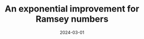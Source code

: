 ---
title: An exponential improvement for Ramsey numbers
date: 2024-03-01
status:
notes: 03-01-24-reading.pdf
arxiv: 
slides: 
code:
site:
paper: Continuation of the previous day's <a href="https://sanjanad1024.github.io/assets/pdf/seminar_notes/02-29-24-colloq.pdf" target="_blank">colloquium talk.</a>
presenters: Julian Sahasrabudhe
series: Reading Group 
---
